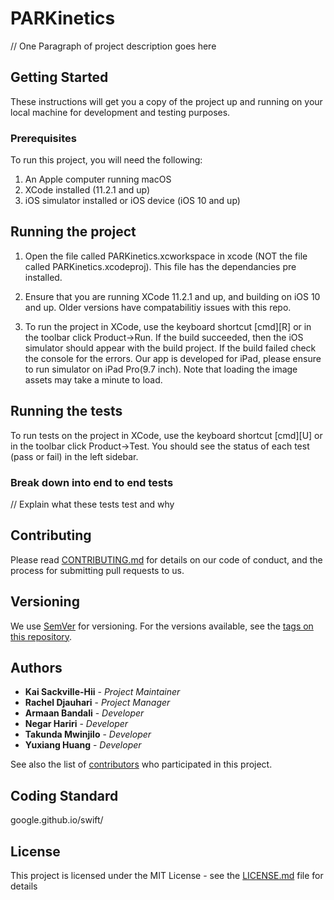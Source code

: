 # PARKinetics

// One Paragraph of project description goes here

## Getting Started

These instructions will get you a copy of the project up and running on your local machine for development and testing purposes.

### Prerequisites

To run this project, you will need the following:
1. An Apple computer running macOS
2. XCode installed (11.2.1 and up)
3. iOS simulator installed or iOS device (iOS 10 and up)

## Running the project

1. Open the file called PARKinetics.xcworkspace in xcode (NOT the file called PARKinetics.xcodeproj). This file has the dependancies pre installed.

2. Ensure that you are running XCode 11.2.1 and up, and building on iOS 10 and up. Older versions have compatabilitiy issues with this repo.

3. To run the project in XCode, use the keyboard shortcut [cmd][R] or in the toolbar click Product->Run. If the build succeeded, then the iOS simulator should appear with the build project. If the build failed check the console for the errors. Our app is developed for iPad, please ensure to run simulator on iPad Pro(9.7 inch). Note that loading the image assets may take a minute to load.

## Running the tests

To run tests on the project in XCode, use the keyboard shortcut [cmd][U] or in the toolbar click Product->Test. You should see the status of each test (pass or fail) in the left sidebar.

### Break down into end to end tests

// Explain what these tests test and why

## Contributing

Please read [CONTRIBUTING.md](https://gist.github.com/PurpleBooth/b24679402957c63ec426) for details on our code of conduct, and the process for submitting pull requests to us.

## Versioning

We use [SemVer](http://semver.org/) for versioning. For the versions available, see the [tags on this repository](https://github.com/your/project/tags). 

## Authors

* **Kai Sackville-Hii** - *Project Maintainer*
* **Rachel Djauhari** - *Project Manager*
* **Armaan Bandali** - *Developer*
* **Negar Hariri** - *Developer*
* **Takunda Mwinjilo** - *Developer*
* **Yuxiang Huang** - *Developer*

See also the list of [contributors](https://github.com/ksackvil/CMPT-275/graphs/contributors) who participated in this project.

## Coding Standard

google.github.io/swift/

## License

This project is licensed under the MIT License - see the [LICENSE.md](LICENSE.md) file for details
